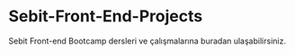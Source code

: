 # Sebit-Front-End-Projects

Sebit Front-end Bootcamp dersleri ve çalışmalarına buradan ulaşabilirsiniz.

